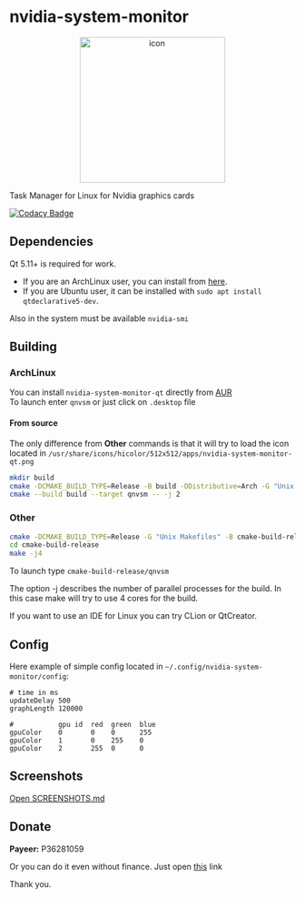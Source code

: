 # nvidia-system-monitor
<div style="text-align: center;">
    <img src="icon.png" alt="icon" width="256" height="256"/>
</div>

Task Manager for Linux for Nvidia graphics cards

[![Codacy Badge](https://app.codacy.com/project/badge/Grade/5a91f69b64a7459eb4aa788172595771)](https://www.codacy.com/manual/congard/nvidia-system-monitor-qt?utm_source=github.com&amp;utm_medium=referral&amp;utm_content=congard/nvidia-system-monitor-qt&amp;utm_campaign=Badge_Grade)

## Dependencies
Qt 5.11+ is required for work.
* If you are an ArchLinux user, you can install from [here](https://wiki.archlinux.org/index.php/qt#Installation).
* If you are Ubuntu user, it can be installed with `sudo apt install qtdeclarative5-dev`.

Also in the system must be available `nvidia-smi`

## Building
### ArchLinux
You can install `nvidia-system-monitor-qt` directly from [AUR](https://aur.archlinux.org/packages/nvidia-system-monitor-qt/)
<br>To launch enter `qnvsm` or just click on `.desktop` file

#### From source
The only difference from **Other** commands is that it will try to load the icon located in 
`/usr/share/icons/hicolor/512x512/apps/nvidia-system-monitor-qt.png`

```bash
mkdir build
cmake -DCMAKE_BUILD_TYPE=Release -B build -DDistributive=Arch -G "Unix Makefiles"
cmake --build build --target qnvsm -- -j 2
```

### Other
```bash
cmake -DCMAKE_BUILD_TYPE=Release -G "Unix Makefiles" -B cmake-build-release
cd cmake-build-release
make -j4
```
To launch type `cmake-build-release/qnvsm`

The option -j describes the number of parallel processes for the build. In this case make will try to use 4 cores for the build.

If you want to use an IDE for Linux you can try CLion or QtCreator.

## Config
Here example of simple config located in `~/.config/nvidia-system-monitor/config`:
```
# time in ms
updateDelay 500
graphLength 120000

#           gpu id  red  green  blue
gpuColor    0       0    0      255
gpuColor    1       0    255    0
gpuColor    2       255  0      0
```

## Screenshots
[Open SCREENSHOTS.md](SCREENSHOTS.md)

## Donate
<b>Payeer:</b> P36281059

Or you can do it even without finance. Just open [this](http://fainbory.com/8aWY) link

Thank you.

